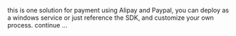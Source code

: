 this is one solution for payment using Alipay and Paypal, you can deploy as a windows service or just reference the SDK, and customize your own process.
continue ...
